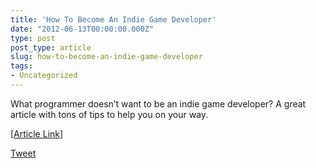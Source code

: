 ```yaml
---
title: 'How To Become An Indie Game Developer'
date: "2012-06-13T00:00:00.000Z"
type: post 
post_type: article
slug: how-to-become-an-indie-game-developer
tags: 
- Uncategorized
---
```

<div>
  What programmer doesn&#8217;t want to be an indie game developer? A great article with tons of tips to help you on your way.
</div>

<div>
</div>

[<a title="" href="http://www.mode7games.com/blog/2012/06/12/how-to-be-an-indie-game-developer/" target="">Article Link</a>]

<div style="">
  <a href="http://twitter.com/share" class="twitter-share-button" data-count="horizontal" data-text="How To Become An Indie Game Developer" data-url="http://brandontreb.com/how-to-become-an-indie-game-developer"  data-via="brandontreb" data-related="brandontreb:">Tweet</a>
</div>
